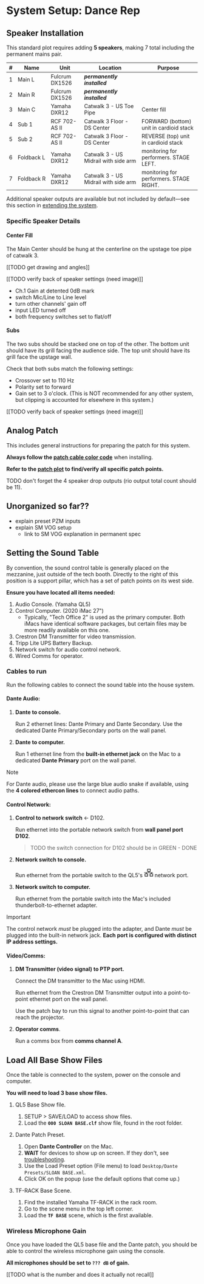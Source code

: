 # System Setup: Dance Rep

## Speaker Installation

This standard plot requires adding **5 speakers**, making 7 total including the permanent mains pair.

| #   | Name            | Unit           | Location                             | Purpose                                 |
| --- | --------------- | -------------- | ------------------------------------ | --------------------------------------- |
| 1   | Main&nbsp;L     | Fulcrum DX1526 | **_permanently installed_**          |                                         |
| 2   | Main&nbsp;R     | Fulcrum DX1526 | **_permanently installed_**          |                                         |
| 3   | Main&nbsp;C     | Yamaha DXR12   | Catwalk 3 - US Toe Pipe              | Center fill                             |
| 4   | Sub&nbsp;1      | RCF 702-AS II  | Catwalk 3 Floor - DS Center          | FORWARD (bottom) unit in cardioid stack |
| 5   | Sub&nbsp;2      | RCF 702-AS II  | Catwalk 3 Floor - DS Center          | REVERSE (top) unit in cardioid stack    |
| 6   | Foldback&nbsp;L | Yamaha DXR12   | Catwalk 3 - US Midrail with side arm | monitoring for performers. STAGE LEFT.  |
| 7   | Foldback&nbsp;R | Yamaha DXR12   | Catwalk 3 - US Midrail with side arm | monitoring for performers. STAGE RIGHT. |

Additional speaker outputs are available but not included by default—see this section in [extending the system](extending.md#add-floor-wedge-stage-monitors).

### Specific Speaker Details

#### Center Fill

The Main Center should be hung at the centerline on the upstage toe pipe of catwalk 3.

[[TODO get drawing and angles]]

[[TODO verify back of speaker settings (need image)]]

- Ch.1 Gain at detented 0dB mark
- switch Mic/Line to Line level
- turn other channels' gain off
- input LED turned off
- both frequency switches set to flat/off

#### Subs

The two subs should be stacked one on top of the other. The bottom unit should have its grill facing the audience side. The top unit should have its grill face the upstage wall.

Check that both subs match the following settings:

- Crossover set to 110 Hz
- Polarity set to forward
- Gain set to 3 o'clock. (This is NOT recommended for any other system, but clipping is accounted for elsewhere in this system.)

[[TODO verify back of speaker settings (need image)]]

## Analog Patch

This includes general instructions for preparing the patch for this system.

**Always follow the [patch cable color code](../specs.md#patch-bay-color-code)** when installing.

**Refer to the [patch plot](#TODO-link) to find/verify all specific patch points.**

TODO don't forget the 4 speaker drop outputs (rio output total count should be 11).

## Unorganized so far??

- explain preset PZM inputs
- explain SM VOG setup
  - link to SM VOG explanation in permanent spec

## Setting the Sound Table

By convention, the sound control table is generally placed on the mezzanine, just outside of the tech booth. Directly to the right of this position is a support pillar, which has a set of patch points on its west side.

**Ensure you have located all items needed:**

1. Audio Console. (Yamaha QL5)
1. Control Computer. (2020 iMac 27")
   - Typically, "Tech Office 2" is used as the primary computer. Both iMacs have identical software packages, but certain files may be more readily available on this one.
1. Crestron DM Transmitter for video transmission.
1. Tripp Lite UPS Battery Backup.
1. Network switch for audio control network.
1. Wired Comms for operator.

### Cables to run

Run the following cables to connect the sound table into the house system.

#### Dante Audio:

1. **Dante to console.**

   Run 2 ethernet lines: Dante Primary and Dante Secondary. Use the dedicated Dante Primary/Secondary ports on the wall panel.

1. **Dante to computer.**

   Run 1 ethernet line from the **built-in ethernet jack** on the Mac to a dedicated **Dante Primary** port on the wall panel.

> [!NOTE]
> For Dante audio, please use the large blue audio snake if available, using the **4 colored ethercon lines** to connect audio paths.

#### Control Network:

1. **Control to network switch** <- D102.

   Run ethernet into the portable network switch from **wall panel port D102**.

   > TODO the switch connection for D102 should be in GREEN - DONE

1. **Network switch to console.**

   Run ethernet from the portable switch to the QL5's ![(network symbol)](../assets/network_icon.png) network port.

1. **Network switch to computer.**

   Run ethernet from the portable switch into the Mac's included thunderbolt-to-ethernet adapter.

> [!IMPORTANT]
> The control network _must_ be plugged into the adapter, and Dante _must_ be plugged into the built-in network jack. **Each port is configured with distinct IP address settings.**

#### Video/Comms:

1. **DM Transmitter (video signal) to PTP port.**

   Connect the DM transmitter to the Mac using HDMI.

   Run ethernet from the Crestron DM Transmitter output into a point-to-point ethernet port on the wall panel.

   Use the patch bay to run this signal to another point-to-point that can reach the projector.

1. **Operator comms**.

   Run a comms box from **comms channel A**.

## Load All Base Show Files

Once the table is connected to the system, power on the console and computer.

**You will need to load 3 base show files.**

1. QL5 Base Show file.

   1. SETUP > SAVE/LOAD to access show files.
   1. Load the **`000 SLOAN BASE.clf`** show file, found in the root folder.

1. Dante Patch Preset.

   1. Open **Dante Controller** on the Mac.
   1. **WAIT** for devices to show up on screen. If they don't, see [troubleshooting](../troubleshooting.md#network-connection-issues-on-mac).
   1. Use the Load Preset option (File menu) to load `Desktop/Dante Presets/SLOAN BASE.xml`.
   1. Click OK on the popup (use the default options that come up.)

1. TF-RACK Base Scene.
   1. Find the installed Yamaha TF-RACK in the rack room.
   1. Go to the scene menu in the top left corner.
   1. Load the **`TF BASE`** scene, which is the first available.

### Wireless Microphone Gain

Once you have loaded the QL5 base file and the Dante patch, you should be able to control the wireless microphone gain using the console.

**All microphones should be set to `??? dB` of gain.**

[[TODO what is the number and does it actually not recall]]
